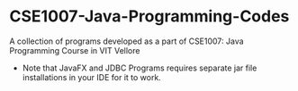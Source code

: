 # CSE1007-Java-Programming-Codes
A collection of programs developed as a part of CSE1007: Java Programming Course in VIT Vellore
- Note that JavaFX and JDBC Programs requires separate jar file installations in your IDE for it to work. 
